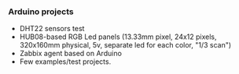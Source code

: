 ### Arduino projects
* DHT22 sensors test
* HUB08-based RGB Led panels (13.33mm pixel, 24x12 pixels, 320x160mm physical, 5v, separate led for each color, "1/3 scan")
* Zabbix agent based on Arduino
* Few examples/test projects.
